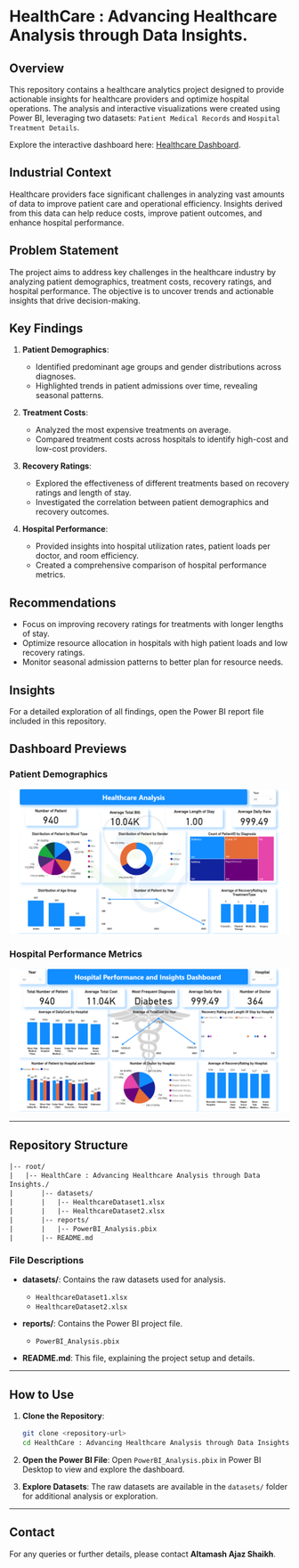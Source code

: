 # HealthCare : Advancing Healthcare Analysis through Data Insights.
## Overview
This repository contains a healthcare analytics project designed to provide actionable insights for healthcare providers and optimize hospital operations. The analysis and interactive visualizations were created using Power BI, leveraging two datasets: `Patient Medical Records` and `Hospital Treatment Details`.

Explore the interactive dashboard here: [Healthcare Dashboard](https://app.fabric.microsoft.com/view?r=eyJrIjoiYTJlNzM2ZjEtYzhlMi00NTIwLWFlYTYtZDk5NjBmYjU3OWVjIiwidCI6ImRhYmRkNmYyLWU1YTctNGVmOC05OTk3LWZhNjcxNTkxZDc0MyJ9&pageName=ef8251b9a5348c053e08).

## Industrial Context
Healthcare providers face significant challenges in analyzing vast amounts of data to improve patient care and operational efficiency. Insights derived from this data can help reduce costs, improve patient outcomes, and enhance hospital performance.

## Problem Statement
The project aims to address key challenges in the healthcare industry by analyzing patient demographics, treatment costs, recovery ratings, and hospital performance. The objective is to uncover trends and actionable insights that drive decision-making.

## Key Findings
1. **Patient Demographics**:
   - Identified predominant age groups and gender distributions across diagnoses.
   - Highlighted trends in patient admissions over time, revealing seasonal patterns.

2. **Treatment Costs**:
   - Analyzed the most expensive treatments on average.
   - Compared treatment costs across hospitals to identify high-cost and low-cost providers.

3. **Recovery Ratings**:
   - Explored the effectiveness of different treatments based on recovery ratings and length of stay.
   - Investigated the correlation between patient demographics and recovery outcomes.

4. **Hospital Performance**:
   - Provided insights into hospital utilization rates, patient loads per doctor, and room efficiency.
   - Created a comprehensive comparison of hospital performance metrics.

## Recommendations
- Focus on improving recovery ratings for treatments with longer lengths of stay.
- Optimize resource allocation in hospitals with high patient loads and low recovery ratings.
- Monitor seasonal admission patterns to better plan for resource needs.

## Insights
For a detailed exploration of all findings, open the Power BI report file included in this repository.

## Dashboard Previews

### Patient Demographics
![Dashboard Preview 1](reports/dashboard_preview1.png)

### Hospital Performance Metrics
![Dashboard Preview 2](reports/dashboard_preview2.png)

---

## Repository Structure

```
|-- root/
|   |-- HealthCare : Advancing Healthcare Analysis through Data Insights./
|       |-- datasets/
|       |   |-- HealthcareDataset1.xlsx
|       |   |-- HealthcareDataset2.xlsx
|       |-- reports/
|       |   |-- PowerBI_Analysis.pbix
|       |-- README.md
```

### File Descriptions
- **datasets/**: Contains the raw datasets used for analysis.
  - `HealthcareDataset1.xlsx`
  - `HealthcareDataset2.xlsx`

- **reports/**: Contains the Power BI project file.
  - `PowerBI_Analysis.pbix`

- **README.md**: This file, explaining the project setup and details.

---

## How to Use

1. **Clone the Repository**:
   ```bash
   git clone <repository-url>
   cd HealthCare : Advancing Healthcare Analysis through Data Insights.
   ```

2. **Open the Power BI File**:
   Open `PowerBI_Analysis.pbix` in Power BI Desktop to view and explore the dashboard.

3. **Explore Datasets**:
   The raw datasets are available in the `datasets/` folder for additional analysis or exploration.

---

## Contact
For any queries or further details, please contact **Altamash Ajaz Shaikh**.
